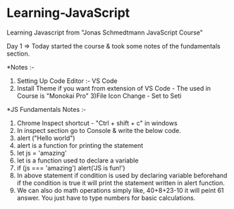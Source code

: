 # Learning-JavaScript

Learning Javascript from "Jonas Schmedtmann JavaScript Course"

Day 1 => Today started the course & took some notes of the fundamentals section.

*Notes :- 
1) Setting Up Code Editor :- VS Code
2) Install Theme if you want from extension of VS Code - The used in Course is "Monokai Pro"
3)File Icon Change - Set to Seti

*JS Fundamentals Notes :- 
1) Chrome Inspect shortcut - "Ctrl + shift + c" in windows
2) In inspect section go to Console & write the below code.
3) alert ("Hello world")
4) alert is a function for printing the statement
5) let js = 'amazing'
6) let is a function used to declare a variable
7) if (js === 'amazing') alert('JS is fun!')
8) In above statement if condition is used by declaring variable beforehand if the condition is true it will print the statement written in alert function.
9) We can also do math operations simply like, 40+8+23-10 it will peint 61 answer. You just have to type numbers for basic calculations.
